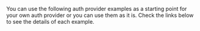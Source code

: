 You can use the following auth provider examples as a starting point for your own auth provider or you can use them as it is. Check the links below to see the details of each example.
